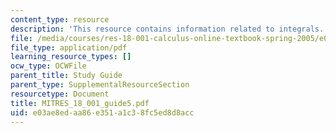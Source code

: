 ```yaml
---
content_type: resource
description: 'This resource contains information related to integrals. '
file: /media/courses/res-18-001-calculus-online-textbook-spring-2005/e03ae8edaa86e351a1c38fc5ed8d8acc_MITRES_18_001_guide5.pdf
file_type: application/pdf
learning_resource_types: []
ocw_type: OCWFile
parent_title: Study Guide
parent_type: SupplementalResourceSection
resourcetype: Document
title: MITRES_18_001_guide5.pdf
uid: e03ae8ed-aa86-e351-a1c3-8fc5ed8d8acc
---
```

